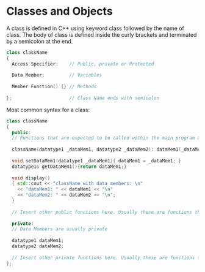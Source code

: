 # Classes and Objects

A class is defined in C++ using keyword class followed by the name of class. The body of class is defined inside the curly brackets and terminated by a semicolon at the end.

```c++
class className
{
  Access Specifier:    // Public, private or Protected
  
  Data Member;         // Variables
  
  Member Function() {} // Methods
  
};                     // Class Name ends with semicolon
```

Most common syntax for a class:

```c++
class className
{
  public:                                                                  
  // Functions that are expected to be called within the main program are generally public
  
  className(datatype1 _dataMem1, datatype2 _dataMem2): dataMem1(_dataMem1), dataMem2(_dataMem2) {}       // Constructor with initializer list
  
  void setDataMem1(datatype1 _dataMem1){ dataMem1 = _dataMem1; }             // Setter Function
  datatype1& getDataMem1(){return dataMem1;}                                 // Getter Function
  
  void display()                                                            // Printer Function
  { std::cout << "className with data members: \n"
    << "dataMem1: " << dataMem1 << "\n"
    << "dataMem2: " << dataMem2 << "\n";
  }
  
  // Insert other public functions here. Usually these are functions that require user interaction/input.
  
  private:
  // Data Members are usually private
  
  datatype1 dataMem1;                                                       
  datatype2 dataMem2;
  
  // Insert other private functions here. Usually these are functions that do not require user interaction/input.
};
```
